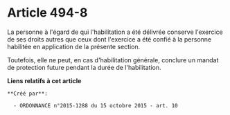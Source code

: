 # Article 494-8

La personne à l'égard de qui l'habilitation a été délivrée conserve l'exercice de ses droits autres que ceux dont l'exercice
a été confié à la personne habilitée en application de la présente section.

Toutefois, elle ne peut, en cas d'habilitation générale, conclure un mandat de protection future pendant la durée de
l'habilitation.

**Liens relatifs à cet article**

	**Créé par**:

	  - ORDONNANCE n°2015-1288 du 15 octobre 2015 - art. 10
